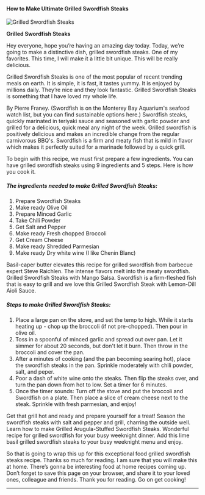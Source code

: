             

#### How to Make Ultimate Grilled Swordfish Steaks

![Grilled Swordfish Steaks](https://img-global.cpcdn.com/recipes/3d532e5df3128b11/751x532cq70/grilled-swordfish-steaks-recipe-main-photo.jpg)

**Grilled Swordfish Steaks**

Hey everyone, hope you’re having an amazing day today. Today, we’re going to make a distinctive dish, grilled swordfish steaks. One of my favorites. This time, I will make it a little bit unique. This will be really delicious.

Grilled Swordfish Steaks is one of the most popular of recent trending meals on earth. It is simple, it is fast, it tastes yummy. It is enjoyed by millions daily. They’re nice and they look fantastic. Grilled Swordfish Steaks is something that I have loved my whole life.

By Pierre Franey. (Swordfish is on the Monterey Bay Aquarium's seafood watch list, but you can find sustainable options here.) Swordfish steaks, quickly marinated in teriyaki sauce and seasoned with garlic powder and grilled for a delicious, quick meal any night of the week. Grilled swordfish is positively delicious and makes an incredible change from the regular carnivorous BBQ's. Swordfish is a firm and meaty fish that is mild in flavor which makes it perfectly suited for a marinade followed by a quick grill.

To begin with this recipe, we must first prepare a few ingredients. You can have grilled swordfish steaks using 9 ingredients and 5 steps. Here is how you cook it.

##### The ingredients needed to make Grilled Swordfish Steaks:

1.  Prepare Swordfish Steaks
2.  Make ready Olive Oil
3.  Prepare Minced Garlic
4.  Take Chili Powder
5.  Get Salt and Pepper
6.  Make ready Fresh chopped Broccoli
7.  Get Cream Cheese
8.  Make ready Shredded Parmesian
9.  Make ready Dry white wine (I like Chenin Blanc)

Basil-caper butter elevates this recipe for grilled swordfish from barbecue expert Steve Raichlen. The intense flavors melt into the meaty swordfish. Grilled Swordfish Steaks with Mango Salsa. Swordfish is a firm-fleshed fish that is easy to grill and we love this Grilled Swordfish Steak with Lemon-Dill Aioli Sauce.

##### Steps to make Grilled Swordfish Steaks:

1.  Place a large pan on the stove, and set the temp to high. While it starts heating up - chop up the broccoli (if not pre-chopped). Then pour in olive oil.
2.  Toss in a spoonful of minced garlic and spread out over pan. Let it simmer for about 20 seconds, but don't let it burn. Then throw in the broccoli and cover the pan.
3.  After a minutes of cooking (and the pan becoming searing hot), place the swordfish steaks in the pan. Sprinkle moderately with chili powder, salt, and peper.
4.  Poor a dash of white wine onto the steaks. Then flip the steaks over, and turn the pan down from hot to low. Set a timer for 6 minutes.
5.  Once the timer sounds: Turn off the stove and put the broccoli and Swordfish on a plate. Then place a slice of cream cheese next to the steak. Sprinkle with fresh parmesian, and enjoy!

Get that grill hot and ready and prepare yourself for a treat! Season the swordfish steaks with salt and pepper and grill, charring the outside well. Learn how to make Grilled Arugula-Stuffed Swordfish Steaks. Wonderful recipe for grilled swordfish for your busy weeknight dinner. Add this lime basil grilled swordfish steaks to your busy weeknight menu and enjoy.

So that is going to wrap this up for this exceptional food grilled swordfish steaks recipe. Thanks so much for reading. I am sure that you will make this at home. There’s gonna be interesting food at home recipes coming up. Don’t forget to save this page on your browser, and share it to your loved ones, colleague and friends. Thank you for reading. Go on get cooking!

* * *